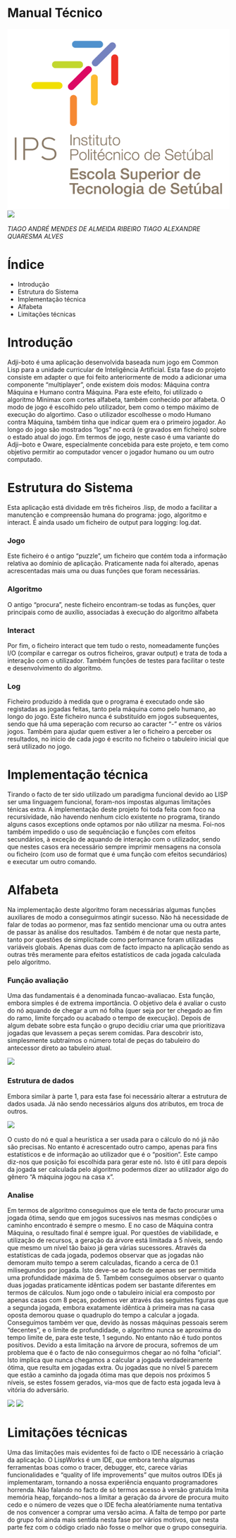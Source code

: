 Manual Técnico
=====

![](./imgs_manual/logo.png)
![](./imgs_manual/game.png)

*TIAGO ANDRÉ MENDES DE ALMEIDA RIBEIRO*
*TIAGO ALEXANDRE QUARESMA ALVES*


Índice
=====
- Introdução
- Estrutura do Sistema
- Implementação técnica
- Alfabeta
- Limitações técnicas


Introdução
=====
Adji-boto é uma aplicação desenvolvida baseada num jogo em Common Lisp para a unidade curricular de Inteligência Artificial. Esta fase do projeto consiste em adapter o que foi feito anteriormente de modo a adicionar uma componente “multiplayer”, onde existem dois modos: Máquina contra Máquina e Humano contra Máquina. Para este efeito, foi utilizado o algoritmo Minimax com cortes alfabeta, também conhecido por alfabeta.
O modo de jogo é escolhido pelo utilizador, bem como o tempo máximo de execução do algortimo. Caso o utilizador escolhesse o modo Humano contra Máquina, também tinha que indicar quem era o primeiro jogador. Ao longo do jogo são mostrados “logs” no ecrã (e gravados em ficheiro) sobre o estado atual do jogo.
Em termos de jogo, neste caso é uma variante do Adji‒boto e Oware, especialmente concebida para este projeto, e tem como objetivo permitir ao computador vencer o jogador humano ou um outro computado.



Estrutura do Sistema
=====
Esta aplicação está dividade em três ficheiros .lisp, de modo a facilitar a manutenção e compreensão humana do programa: jogo, algoritmo e interact. É ainda usado um ficheiro de output para logging: log.dat.

### Jogo
Este ficheiro é o antigo “puzzle”, um ficheiro que contém toda a informação relativa ao domínio de aplicação. Praticamente nada foi alterado, apenas acrescentadas mais uma ou duas funções que foram necessárias.

### Algoritmo
O antigo “procura”, neste ficheiro encontram-se todas as funções, quer principais como de auxílio, associadas à execução do algoritmo alfabeta

### Interact
Por fim, o ficheiro interact que tem tudo o resto, nomeadamente funções I/O (compilar e carregar os outros ficheiros, gravar output) e trata de toda a interação com o utilizador. Também funções de testes para facilitar o teste e desenvolvimento do algoritmo.

### Log
Ficheiro produzido à medida que o programa é executado onde são registadas as jogadas feitas, tanto pela máquina como pelo humano, ao longo do jogo. Este ficheiro nunca é substituído em jogos subsequentes, sendo que há uma seperação com recurso ao caracter “-” entre os vários jogos. Também para ajudar quem estiver a ler o ficheiro a perceber os resultados, no inicio de cada jogo é escrito no ficheiro o tabuleiro inicial que será utilizado no jogo.



Implementação técnica
=====
Tirando o facto de ter sido utilizado um paradigma funcional devido ao LISP ser uma linguagem funcional, foram-nos impostas algumas limitações ténicas extra. A implementação deste projeto foi toda feita com foco na recursividade, não havendo nenhum ciclo existente no programa, tirando alguns casos exceptions onde optamos por não utilizar na mesma. Foi-nos também impedido o uso de sequênciação e funções com efeitos secundários, à exceção de aquando de interação com o utilizador, sendo que nestes casos era necessário sempre imprimir mensagens na consola ou ficheiro (com uso de format que é uma função com efeitos secundários) e executar um outro comando.



Alfabeta
=====
Na implementação deste algoritmo foram necessárias algumas funções auxiliares de modo a conseguirmos atingir sucesso. Não há necessidade de falar de todas ao pormenor, mas faz sentido mencionar uma ou outra antes de passar às análise dos resultados.
Também é de notar que nesta parte, tanto por questões de simplicitade como performance foram utilizadas variáveis globais. Apenas duas com de facto impacto na aplicação sendo as outras três meramente para efeitos estatísticos de cada jogada calculada pelo algoritmo.

### Função avaliação
Uma das fundamentais é a denominada funcao-avaliacao. Esta função, embora simples é de extrema importância. O objetivo dela é avaliar o custo do nó aquando de chegar a um nó folha (quer seja por ter chegado ao fim do ramo, limite forçado ou acabado o tempo de execução). Depois de algum debate sobre esta função o grupo decidiu criar uma que prioritizava jogadas que levassem a peças serem comidas. Para descobrir isto, simplesmente subtraímos o número total de peças do tabuleiro do antecessor direto ao tabuleiro atual.

![](./imgs_manual/print.png)


### Estrutura de dados
Embora similar à parte 1, para esta fase foi necessário alterar a estrutura de dados usada. Já não sendo necessários alguns dos atributos, em troca de outros.

![](./imgs_manual/print.png)

O custo do nó e qual a heurística a ser usada para o cálculo do nó já não são precisas. No entanto é acrescentado outro campo, apenas para fins estatísticos e de informação ao utilizador que é o “position”. Este campo diz-nos que posição foi escolhida para gerar este nó. Isto é útil para depois da jogada ser calculada pelo algoritmo podermos dizer ao utilizador algo do gênero “A máquina jogou na casa x”.


### Analise 
Em termos de algoritmo conseguímos que ele tenta de facto procurar uma jogada ótima, sendo que em jogos sucessivos nas mesmas condições o caminho encontrado é sempre o mesmo. E no caso de Máquina contra Máquina, o resultado final é sempre igual.
Por questões de viabilidade, e utilização de recursos, a geração da árvore está limitada a 5 níveis, sendo que mesmo um nível tão baixo já gera várias sucessores.
Através da estatísticas de cada jogada, podemos observar que as jogadas não demoram muito tempo a serem calculadas, ficando a cerca de 0.1 milisegundos por jogada. Isto deve-se ao facto de apenas ser permitida uma profundidade máxima de 5.
Também conseguímos observar o quanto duas jogadas praticamente idênticas podem ser bastante diferentes em termos de cálculos. Num jogo onde o tabuleiro inicial era composto por apenas casas com 8 peças, podemos ver através das seguintes figuras que a segunda jogada, embora exatamente idêntica à primeira mas na casa oposta demorou quase o quadruplo do tempo a calcular a jogada.
Conseguímos também ver que, devido às nossas máquinas pessoais serem “decentes”, e o limite de profundidade, o algoritmo nunca se aproxima do tempo limite de, para este teste, 1 segundo. 
No entanto não é tudo pontos positivos. Devido a esta limitação na árvore de procura, sofremos de um problema que é o facto de não conseguírmos chegar ao nó folha “oficial”. Isto implica que nunca chegamos a calcular a jogada verdadeiramente ótima, que resulta em jogadas extra. Ou jogadas que no nível 5 parecem que estão a caminho da jogada ótima mas que depois nos próximos 5 níveis, se estes fossem gerados, via-mos que de facto esta jogada leva à vitória do adversário.

![](./imgs_manual/print.png)
![](./imgs_manual/print.png)


Limitações técnicas
=====
Uma das limitações mais evidentes foi de facto o IDE necessário à criação da aplicação. O LispWorks é um IDE, que embora tenha algumas ferramentas boas como o tracer, debugger, etc, carece várias funcionalidades e “quality of life improvements” que muitos outros IDEs já implementaram, tornando a nossa experiência enquanto programadores horrenda. Não falando no facto de só termos acesso à versão gratuída lmita memória heap, forçando-nos a limitar a geração da árvore de procura muito cedo e o número de vezes que o IDE fecha aleatóriamente numa tentativa de nos convencer a comprar uma versão acima.
A falta de tempo por parte do grupo foi ainda mais sentida nesta fase por vários motivos, que nesta parte fez com o código criado não fosse o melhor que o grupo conseguiria.